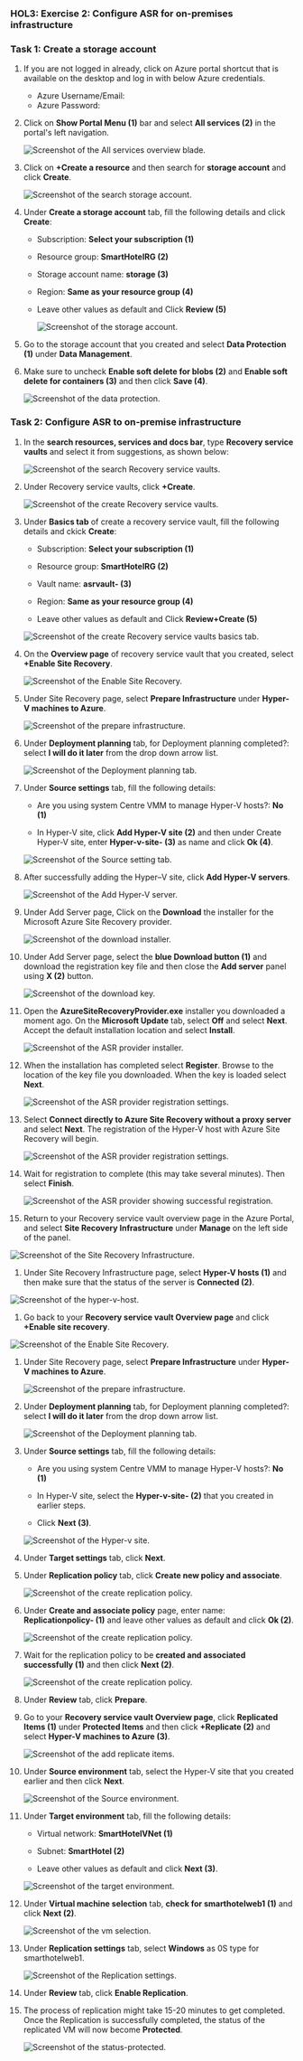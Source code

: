 ### HOL3: Exercise 2: Configure ASR for on-premises infrastructure


### Task 1: Create a storage account

1. If you are not logged in already, click on Azure portal shortcut that is available on the desktop and log in with below Azure credentials.
    * Azure Username/Email: <inject key="AzureAdUserEmail"></inject> 
    * Azure Password: <inject key="AzureAdUserPassword"></inject>

1. Click on **Show Portal Menu (1)** bar and select **All services (2)** in the portal's left navigation.
 
    ![Screenshot of the All services overview blade.](Images/Allservices.png)
    
1. Click on **+Create a resource** and then search for **storage account** and click **Create**.   
    
    ![Screenshot of the search storage account.](Images/upd-create-storage-1.png "search storage account")
    
1. Under **Create a storage account** tab, fill the following details and click **Create**:
     
   - Subscription: **Select your subscription (1)**
    
   - Resource group: **SmartHotelRG (2)**
   
   - Storage account name: **storage<inject key="DeploymentID" enableCopy="false" /> (3)**
  
   - Region: **Same as your resource group (4)**
   
   - Leave other values as default and Click **Review (5)**    
    
     ![Screenshot of the storage account.](Images/storage.png "create storage account")
     
1.  Go to the storage account that you created and select **Data Protection (1)** under **Data Management**.

1.  Make sure to uncheck **Enable soft delete for blobs (2)** and **Enable soft delete for containers (3)** and then click **Save (4)**.  

     ![Screenshot of the data protection.](Images/dataprotection.png "data protection")


### Task 2: Configure ASR to on-premise infrastructure

1. In the **search resources, services and docs bar**, type **Recovery service vaults** and select it from suggestions, as shown below:
   
    ![Screenshot of the search Recovery service vaults.](Images/upd-search-asr.png "Recovery service vaults")
    
1. Under Recovery service vaults, click **+Create**.  

    ![Screenshot of the create Recovery service vaults.](Images/create-asr1.png "create Recovery service vaults")
    
1. Under **Basics tab** of create a recovery service vault, fill the following details and ckick **Create**: 

   - Subscription: **Select your subscription (1)**
    
   - Resource group: **SmartHotelRG (2)**
   
   - Vault name: **asrvault-<inject key="DeploymentID" enableCopy="false" /> (3)**
  
   - Region: **Same as your resource group (4)**
   
   - Leave other values as default and Click **Review+Create (5)**  
  
    ![Screenshot of the create Recovery service vaults basics tab.](Images/create-asr2.png "create Recovery service vaults basics")
    
1. On the **Overview page** of recovery service vault that you created, select **+Enable Site Recovery**.

    ![Screenshot of the Enable Site Recovery.](Images/siterecovery.png "Enable Site Recovery")   
    
1. Under Site Recovery page, select **Prepare Infrastructure** under **Hyper-V machines to Azure**.
    
    ![Screenshot of the prepare infrastructure.](Images/prepare-infra-1.png "prepare infrastructure")  

1. Under **Deployment planning** tab, for Deployment planning completed?: select **I will do it later** from the drop down arrow list.
  
    ![Screenshot of the Deployment planning tab.](Images/prepare-infra-2.png "Deployment planning tab")  
    
1. Under **Source settings** tab, fill the following details:   
   
   - Are you using system Centre VMM to manage Hyper-V hosts?: **No (1)**
   
   - In Hyper-V site, click **Add Hyper-V site (2)** and then under Create Hyper-V site, enter **Hyper-v-site-<inject key="DeploymentID" enableCopy="false" /> (3)** as name and click **Ok (4)**.

    ![Screenshot of the Source setting tab.](Images/prepare-infra-3.png "Source setting tab")  
 
1. After successfully adding the Hyper–V site, click **Add Hyper-V servers**. 

   ![Screenshot of the Add Hyper-V server.](Images/prepare-infra-4.png "Add Hyper-V server")  
   
1. Under Add Server page, Click on the **Download** the installer for the Microsoft Azure Site Recovery provider.  
    
   ![Screenshot of the download installer.](Images/prepare-infra-5.png "download installer")
 
1. Under Add Server page, select the **blue Download button (1)** and download the registration key file and then close the **Add server** panel using **X (2)** button.

    ![Screenshot of the download key.](Images/prepare-infra-6.png "download key")
    
1. Open the **AzureSiteRecoveryProvider.exe** installer you downloaded a moment ago. On the **Microsoft Update** tab, select **Off** and select **Next**. Accept the default installation location and select **Install**.

   ![Screenshot of the ASR provider installer.](Images/asr-provider-installer.png "Azure Site Recovery Provider Setup") 
   
1. When the installation has completed select **Register**. Browse to the location of the key file you downloaded. When the key is loaded select **Next**.

   ![Screenshot of the ASR provider registration settings.](Images/upd-asr-registration.png "Key file registration")
   
1. Select **Connect directly to Azure Site Recovery without a proxy server** and select **Next**. The registration of the Hyper-V host with Azure Site Recovery will begin.

   ![Screenshot of the ASR provider registration settings.](Images/upd-e3-t2-s8.png)
   
1. Wait for registration to complete (this may take several minutes). Then select **Finish**.

   ![Screenshot of the ASR provider showing successful registration.](Images/upd-asr-registered.png "Registration complete")

1. Return to your Recovery service vault overview page in the Azure Portal, and select **Site Recovery Infrastructure** under **Manage** on the left side of the panel.

  ![Screenshot of the Site Recovery Infrastructure.](Images/prepare-infra-7.png)

1. Under Site Recovery Infrastructure page, select **Hyper-V hosts (1)** and then make sure that the status of the server is **Connected (2)**.

  ![Screenshot of the hyper-v-host.](Images/prepare-infra-7.png "hyper-v-host")
   
1. Go back to your **Recovery service vault Overview page** and click **+Enable site recovery**.  

  ![Screenshot of the Enable Site Recovery.](Images/siterecovery.png "Enable Site Recovery") 
  
1. Under Site Recovery page, select **Prepare Infrastructure** under **Hyper-V machines to Azure**.
    
   ![Screenshot of the prepare infrastructure.](Images/prepare-infra-1.png "prepare infrastructure")  

1. Under **Deployment planning** tab, for Deployment planning completed?: select **I will do it later** from the drop down arrow list.
  
   ![Screenshot of the Deployment planning tab.](Images/prepare-infra-2.png "Deployment planning tab")  
    
1. Under **Source settings** tab, fill the following details:   
   
   - Are you using system Centre VMM to manage Hyper-V hosts?: **No (1)**
   
   - In Hyper-V site, select the **Hyper-v-site-<inject key="DeploymentID" enableCopy="false" /> (2)** that you created in earlier steps.

   - Click **Next (3)**.

   ![Screenshot of the Hyper-v site.](Images/ss2.png "Hyper-v site")  
   
1. Under **Target settings** tab, click **Next**.  

1. Under **Replication policy** tab, click **Create new policy and associate**.

   ![Screenshot of the create replication policy.](Images/replicatepolicy.png "create replication policy")  
   
1. Under **Create and associate policy** page, enter name: **Replicationpolicy-<inject key="DeploymentID" enableCopy="false" /> (1)** and leave other values as default and click **Ok (2)**.
   
   ![Screenshot of the create replication policy.](Images/replicatepolicy-2.png "create replication policy") 
    
1. Wait for the replication policy to be **created and associated successfully (1)** and then click **Next (2)**.    

   ![Screenshot of the create replication policy.](Images/replicatepolicy-3.png "create replication policy") 
    
1. Under **Review** tab, click **Prepare**.    

1. Go to your **Recovery service vault Overview page**, click **Replicated Items (1)** under **Protected Items** and then click **+Replicate (2)** and select **Hyper-V machines to Azure (3)**.

   ![Screenshot of the add replicate items.](Images/replicate-items.png "add replicate items") 
   
1. Under **Source environment** tab, select the Hyper-V site that you created earlier and then click **Next**.
 
   ![Screenshot of the Source environment.](Images/src-env.png "Source environment") 
   
1. Under **Target environment** tab, fill the following details:
   
   - Virtual network: **SmartHotelVNet (1)**

   - Subnet: **SmartHotel (2)**
   
   - Leave other values as default and click **Next (3)**.

   ![Screenshot of the target environment.](Images/target-env.png "target environment") 
    
1. Under **Virtual machine selection** tab, **check for smarthotelweb1 (1)** and click **Next (2)**.

   ![Screenshot of the vm selection.](Images/vm-selection.png "vm selection")

1. Under **Replication settings** tab, select **Windows** as 0S type for smarthotelweb1.

   ![Screenshot of the Replication settings.](Images/replicate-settings.png "Replication settings")
   
1. Under **Review** tab, click **Enable Replication**.

1. The process of replication might take 15-20 minutes to get completed. Once the Replication is successfully completed, the status of the replicated VM will now become **Protected**.

   ![Screenshot of the status-protected.](Images/status-protected.png "status-protected")
   
